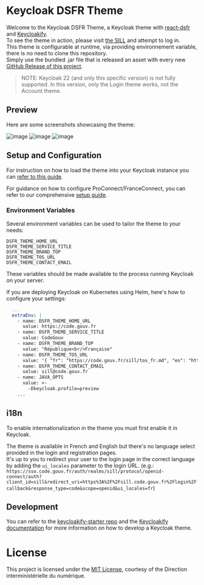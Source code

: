 # Keycloak DSFR Theme

Welcome to the Keycloak DSFR Theme, a Keycloak theme with [react-dsfr](https://github.com/codegouvfr/react-dsfr) and [Keycloakify](https://www.keycloakify.dev/).  
To see the theme in action, please visit [the SILL](https://sill-preprod.lab.sspcloud.fr/) and attempt to log in.  
This theme is configurable at runtime, via providing environnement variable, there is no need to clone this repository.  
Simply use the bundled .jar file that is released an asset with every new [GitHub Release of this project](https://github.com/codegouvfr/keycloak-theme-dsfr/releases).

> NOTE: Keycloak 22 (and only this specific version) is not fully supported. In this version, only the Login theme works, not the Account theme.

## Preview

Here are some screenshots showcasing the theme:

![image](https://github.com/codegouvfr/keycloak-theme-dsfr/assets/6702424/68fa56ab-8e12-441b-8400-fa657b51d400)
![image](https://github.com/codegouvfr/keycloak-theme-dsfr/assets/6702424/0ef3b7f8-96f8-4f79-b956-9cc96dde67f9)
![image](https://github.com/codegouvfr/keycloak-theme-dsfr/assets/6702424/f3797b8d-7111-4199-a587-af26641c30e3)

## Setup and Configuration

For instruction on how to load the theme into your Keycloak instance you can [refer to this guide](https://docs.keycloakify.dev/importing-your-theme-in-keycloak).

For guidance on how to configure ProConnect/FranceConnect, you can refer to our comprehensive [setup guide](https://github.com/codegouvfr/sill-docs/blob/main/deploying.md#installing-keycloak).

### Environment Variables

Several environment variables can be used to tailor the theme to your needs:

```env
DSFR_THEME_HOME_URL
DSFR_THEME_SERVICE_TITLE
DSFR_THEME_BRAND_TOP
DSFR_THEME_TOS_URL
DSFR_THEME_CONTACT_EMAIL
```

These variables should be made available to the process running Keycloak on your server.

If you are deploying Keycloak on Kubernetes using Helm, here's how to configure your settings:

```yaml
  ...
  extraEnv: |
    - name: DSFR_THEME_HOME_URL
      value: https://code.gouv.fr
    - name: DSFR_THEME_SERVICE_TITLE
      value: CodeGouv
    - name: DSFR_THEME_BRAND_TOP
      value: "République<br/>Française"
    - name: DSFR_THEME_TOS_URL
      value: '{ "fr": "https://code.gouv.fr/sill/tos_fr.md", "en": "https://code.gouv.fr/sill/tos_en.md" }'
    - name: DSFR_THEME_CONTACT_EMAIL
      value: sill@code.gouv.fr
    - name: JAVA_OPTS
      value: >-
        -Dkeycloak.profile=preview
    ...
```

## i18n

To enable internationalization in the theme you must first enable it in Keycloak.

The theme is available in French and English but there's no language select provided in the login and registration pages.  
It's up to you to redirect your user to the login page in the correct language by adding the `ui_locales` parameter to the login URL. (e.g.: `https://sso.code.gouv.fr/auth/realms/sill/protocol/openid-connect/auth?client_id=sill&redirect_uri=https%3A%2F%2Fsill.code.gouv.fr%2Flogin%2Fcallback&response_type=code&scope=openid&ui_locales=fr`)

## Development

You can refer to the [keycloakify-starter repo](https://github.com/keycloakify/keycloakify-starter) and the [Keycloakify documentation](https://docs.keycloakify.dev) for more information on how to develop a Keycloak theme.

# License

This project is licensed under the [MIT License](LICENSE), courtesy of the Direction interministérielle du numérique.